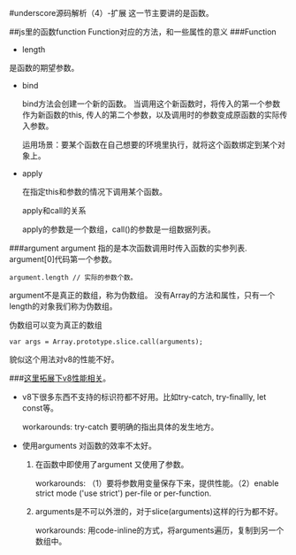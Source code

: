 #underscore源码解析（4）-扩展
这一节主要讲的是函数。

##js里的函数function
Function对应的方法，和一些属性的意义
###Function
* length

是函数的期望参数。

* bind

  bind方法会创建一个新的函数。
  当调用这个新函数时，将传入的第一个参数作为新函数的this, 传人的第二个参数，以及调用时的参数变成原函数的实际传入参数。
  
  运用场景：要某个函数在自己想要的环境里执行，就将这个函数绑定到某个对象上。

* apply

  在指定this和参数的情况下调用某个函数。

  apply和call的关系

  apply的参数是一个数组，call()的参数是一组数据列表。

###argument
argument 指的是本次函数调用时传入函数的实参列表. 
argument[0]代码第一个参数。

```
argument.length // 实际的参数个数。

```
argument不是真正的数组，称为伪数组。 没有Array的方法和属性，只有一个length的对象我们称为伪数组。

伪数组可以变为真正的数组

```
var args = Array.prototype.slice.call(arguments);
```
貌似这个用法对v8的性能不好。

###[这里拓展下v8性能相关](https://github.com/petkaantonov/bluebird/wiki/Optimization-killers#3-managing-arguments)。
* v8下很多东西不支持的标识符都不好用。比如try-catch, try-finallly, let const等。

   workarounds: try-catch 要明确的指出具体的发生地方。
* 使用arguments 对函数的效率不太好。
    1. 在函数中即使用了argument 又使用了参数。
    
    	workarounds: （1）要将参数用变量保存下来，提供性能。（2）enable strict mode ('use strict') per-file or per-function.
    	
    2. arguments是不可以外泄的，对于slice(arguments)这样的行为都不好。
       
       workarounds: 用code-inline的方式，将arguments遍历，复制到另一个数组中。
       
